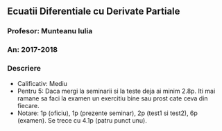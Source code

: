 ## Ecuatii Diferentiale cu Derivate Partiale
### Profesor: Munteanu Iulia
### An: 2017-2018
### Descriere
* Calificativ: Mediu
* Pentru 5: Daca mergi la seminarii si la teste deja ai minim 2.8p. Iti mai ramane sa faci la examen un exercitiu bine sau prost cate ceva din fiecare.
* Notare: 1p (oficiu), 1p (prezente seminar), 2p (test1 si test2), 6p (examen). Se trece cu 4.1p (patru punct unu).
